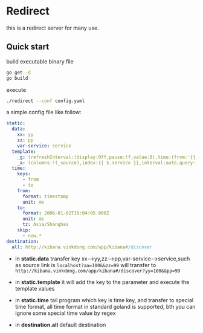 # Redirect

this is a redirect server for many use.

## Quick start

build executable binary file

```bash
go get -d 
go build 
```

execute 

```bash
./redirect --conf config.yaml
```

a simple config file like follow:

```yaml
static:
  data:
    xx: yy
    zz: pp
    var-service: service
  template:
    _g: (refreshInterval:(display:Off,pause:!f,value:0),time:(from:'{{ $.from }}',mode:absolute,to:'{{ $.to }}'))
    _a: (columns:!(_source),index:{{ $.service }},interval:auto,query:(language:lucene,query:'{{ $.query }}'),sort:!('@timestamp',desc))
  time:
    keys:
      - from
      - to
    from:
      format: timestamp
      unit: ms
    to:
      format: 2006-01-02T15:04:05.000Z
      unit: ms
      tz: Asia/Shanghai
    skip:
      - now.*
destination:
  all: http://kibana.vinkdong.com/app/kibana#/discover
```

- in <b>static.data</b> transfer key xx-->yy,zz-->pp,var-service-->service,such as source link is `localhost?aa=100&&zz=99` will transfer to `http://kibana.vinkdong.com/app/kibana#/discover?yy=100&&pp=99`

- in <b>static.template</b> it will add the key to the parameter and execute the template values

- in <b>static.time</b> tail program which key is time key, and transfer to special time format, all time format in standard goland is supported, bth you can ignore some special time value by regex

- in <b>destination.all</b> default destination